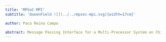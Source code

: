 ```yaml
---
title: 'MPSoC-MPI'
subtitle: 'QueenField ![](../../mpsoc-mpi.svg){width=17cm}'

author: Paco Reina Campo

abstract: Message Passing Interface for a Multi-Processor System on Chip.
---
```


